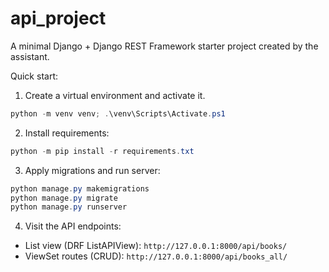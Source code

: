 # api_project

A minimal Django + Django REST Framework starter project created by the assistant.

Quick start:

1. Create a virtual environment and activate it.

```powershell
python -m venv venv; .\venv\Scripts\Activate.ps1
```

2. Install requirements:

```powershell
python -m pip install -r requirements.txt
```

3. Apply migrations and run server:

```powershell
python manage.py makemigrations
python manage.py migrate
python manage.py runserver
```

4. Visit the API endpoints:

- List view (DRF ListAPIView): `http://127.0.0.1:8000/api/books/`
- ViewSet routes (CRUD): `http://127.0.0.1:8000/api/books_all/`
